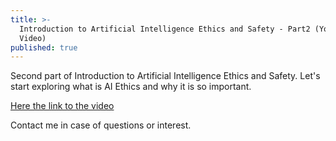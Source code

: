 ```yaml
---
title: >-
  Introduction to Artificial Intelligence Ethics and Safety - Part2 (YouTube
  Video)
published: true
---
```

Second part of Introduction to Artificial Intelligence Ethics and Safety.
Let's start exploring what is AI Ethics and why it is so important.

[Here the link to the video](https://www.youtube.com/watch?v=ueKexahS8Ss)

Contact me in case of questions or interest.

